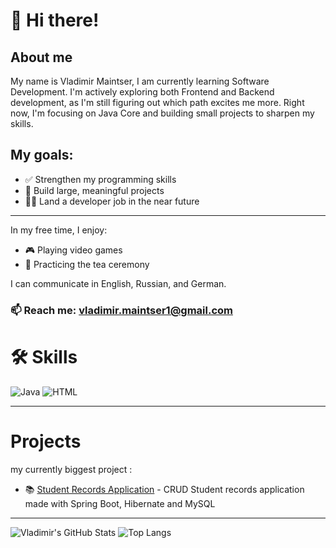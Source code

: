 # 👋  Hi there! 

## About me

My name is Vladimir Maintser, I am currently learning Software Development.
I'm actively exploring both Frontend and Backend development, as I'm still figuring out which path excites me more. Right now, I'm focusing on Java Core and building small projects to sharpen my skills.


## My goals:
- ✅ Strengthen my programming skills
- 🚀 Build large, meaningful projects
- 👨‍💻 Land a developer job in the near future
-----------------

In my free time, I enjoy:

- 🎮 Playing video games
- 🍵 Practicing the tea ceremony


I can communicate in English, Russian, and German.

### 📫 Reach me: [vladimir.maintser1@gmail.com](mailto:vladimir.maintser1@gmail.com)



# 🛠️ Skills

![Java](https://img.shields.io/badge/Java-ED8B00?style=for-the-badge&logo=java&logoColor=white)
![HTML](https://img.shields.io/badge/HTML5-E34F26?style=for-the-badge&logo=html5&logoColor=white)


--------

# Projects 

my currently biggest project : 

- 📚 [Student Records Application](https://github.com/vladimir-maintser84/Tracky-learning-project](https://github.com/vladimir-maintser84/student-system-crud)) - CRUD Student records application made with Spring Boot, Hibernate and MySQL

--------

![Vladimir's GitHub Stats](https://github-readme-stats.vercel.app/api?username=VladimirMaintser&show_icons=true&theme=tokyonight)
![Top Langs](https://github-readme-stats.vercel.app/api/top-langs/?username=VladimirMaintser&layout=compact&theme=tokyonight)



<!---
vladimir-maintser84/vladimir-maintser84 is a ✨ special ✨ repository because its `README.md` (this file) appears on your GitHub profile.
You can click the Preview link to take a look at your changes.
--->
